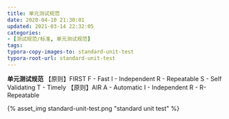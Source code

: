 ```yaml
---
title: 单元测试规范
date: 2020-04-10 21:30:01
updated: 2021-03-14 22:32:05
categories: 
- [测试规范/标准, 单元测试规范]
tags:
typora-copy-images-to: standard-unit-test
typora-root-url: standard-unit-test
---
```



**单元测试规范**
【原则】FIRST
F - Fast
I - Independent
R - Repeatable
S - Self Validating
T - Timely
【原则】AIR
A - Automatic
I - Independent
R - R-Repeatable






{% asset_img standard-unit-test.png "standard unit test" %}
